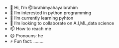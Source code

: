 - 👋 Hi, I’m @Ibrahimyahayaibrahim
- 👀 I’m interested in python programming
- 🌱 I’m currently learning pyhton
- 💞️ I’m looking to collaborate on A.I,ML,data science
- 📫 How to reach me 
- 😄 Pronouns: he
- ⚡ Fun fact: ........

<!---
Ibrahimyahayaibrahim/Ibrahimyahayaibrahim is a ✨ special ✨ repository because its `README.md` (this file) appears on your GitHub profile.
You can click the Preview link to take a look at your changes.
--->
